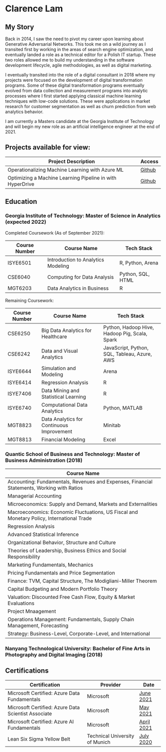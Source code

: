 # Clarence Lam

## My Story
Back in 2014, I saw the need to pivot my career upon learning about Generative Adversarial Networks. This took me on a wild journey as I transited first by working in the areas of search engine optimization, and eventually landed a role as a technical editor for a Polish IT startup. These two roles allowed me to build my understanding in the software development lifecycle, agile methodologies, as well as digital marketing. 

I eventually transited into the role of a digital consultant in 2018 where my projects were focused on the development of digital transformation programs. Some of these digital transformation programs eventually evolved from data collection and measurement programs into analytic processes where I first started applying classical machine learning techniques with low-code solutions. These were applications in market research for customer segmentation as well as churn prediction from web analytics behavior.

I am currently a Masters candidate at the Georgia Institute of Technology and will begin my new role as an artificial intelligence engineer at the end of 2021. 

## Projects available for view:

|Project Description|Access|
|---|---|
|Operationalizing Machine Learning with Azure ML|[Github](https://github.com/clarevoyance/azureml-mlops)|
|Optimizing a Machine Learning Pipeline in with HyperDrive|[Github](https://github.com/clarevoyance/azureml-optimization)|

## Education

### Georgia Institute of Technology: Master of Science in Analytics (expected 2022)

Completed Coursework (As of September 2021):

|Course Number|Course Name|Tech Stack|
|---|---|---|
|ISYE6501|Introduction to Analytics Modeling|R, Python, Arena|
|CSE6040|Computing for Data Analysis|Python, SQL, HTML|
|MGT6203|Data Analytics in Business|R|

Remaining Coursework:

|Course Number|Course Name|Tech Stack|
|---|---|---|
|CSE6250|Big Data Analytics for Healthcare|Python, Hadoop Hive, Hadoop Pig, Scala, Spark|
|CSE6242|Data and Visual Analytics|JavaScript, Python, SQL, Tableau, Azure, AWS|
|ISYE6644|Simulation and Modeling|Arena|
|ISYE6414|Regression Analysis|R|
|ISYE7406|Data Mining and Statistical Learning|R|
|ISYE6740|Computational Data Analytics|Python, MATLAB|
|MGT8823|Data Analytics for Continuous Improvement|Minitab|
|MGT8813|Financial Modeling|Excel|

 
### Quantic School of Business and Technology: Master of Business Administration (2018)

|Course Name|
|---|
|Accounting: Fundamentals, Revenues and Expenses, Financial Statements, Working with Ratios|
|Managerial Accounting|
|Microeconomics: Supply and Demand, Markets and Externalities|
|Macroeconomics: Economic Fluctuations, US Fiscal and Monetary Policy, International Trade|
|Regression Analysis|
|Advanced Statistical Inference|
|Organizational Behavior, Structure and Culture|
|Theories of Leadership, Business Ethics and Social Responsibility|
|Marketing Fundamentals, Mechanics|
|Pricing Fundamentals and Price Segmentation|
|Finance: TVM, Capital Structure, The Modigliani-Miller Theorem|
|Capital Budgeting and Modern Portfolio Theory|
|Valuation: Discounted Free Cash Flow, Equity & Market Evaluations|
|Project Mnaagement|
|Operations Management: Fundamentals, Supply Chain Management, Forecasting|
|Strategy: Business-Level, Corporate-Level, and International|

 
### Nanyang Technological University: Bachelor of Fine Arts in Photography and Digital Imaging (2018)

## Certifications

|Certification|Provider|Date|
|---|---|---|
|Microsoft Certified: Azure Data Fundamentals|Microsoft|[June 2021](https://www.credly.com/badges/58bdc8fb-b726-4212-bab5-e3c24fd47842)|
|Microsoft Certified: Azure Data Scientist Associate|Microsoft|[May 2021](https://www.credly.com/badges/60bc16c6-4738-4797-8e39-a8351e757076)|
|Microsoft Certified: Azure AI Fundamentals|Microsoft|[April 2021](https://www.credly.com/badges/18f4b9a8-2ff6-4487-990b-305810ffaa10)|
|Lean Six Sigma Yellow Belt|Technical University of Munich|[July 2020](https://drive.google.com/file/d/1P9GkBGK9fxXdbAHSLSTd_kjYWr2dMoeM/view)|




